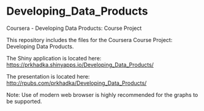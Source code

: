 # Developing_Data_Products
Coursera - Developing Data Products: Course Project 

This repository includes the files for the Coursera Course Project: Developing Data Products.

The Shiny application is located here: https://prkhadka.shinyapps.io/Developing_Data_Products/

The presentation is located here: http://rpubs.com/prkhadka/Developing_Data_Products/

Note: Use of modern web browser is highly recommended for the graphs to be supported.